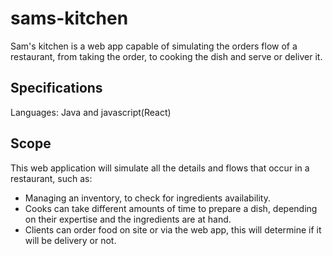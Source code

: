 # sams-kitchen

Sam's kitchen is a web app capable of simulating the orders flow of  a restaurant, 
from taking the order, to cooking the dish and serve or deliver it. 

## Specifications

Languages: Java and javascript(React)

## Scope

This web application will simulate all the details and flows that occur in a restaurant, such as:

- Managing an inventory, to check for ingredients availability.
- Cooks can take different amounts of time to prepare a dish, depending on their expertise and the ingredients are at hand.
- Clients can order food on site or via the web app, this will determine if it will be delivery or not.
